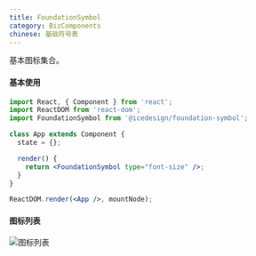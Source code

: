 ```yaml
---
title: FoundationSymbol
category: BizComponents
chinese: 基础符号表
---
```


基本图标集合。

#### 基本使用

```jsx
import React, { Component } from 'react';
import ReactDOM from 'react-dom';
import FoundationSymbol from '@icedesign/foundation-symbol';

class App extends Component {
  state = {};

  render() {
    return <FoundationSymbol type="font-size" />;
  }
}

ReactDOM.render(<App />, mountNode);
```

#### 图标列表

![图标列表](https://gw.alicdn.com/tfs/TB17rTZauuSBuNjy1XcXXcYjFXa-1818-1244.png)
